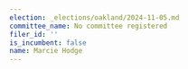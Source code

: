 ```yaml
---
election: _elections/oakland/2024-11-05.md
committee_name: No committee registered
filer_id: ''
is_incumbent: false
name: Marcie Hodge
---
```

